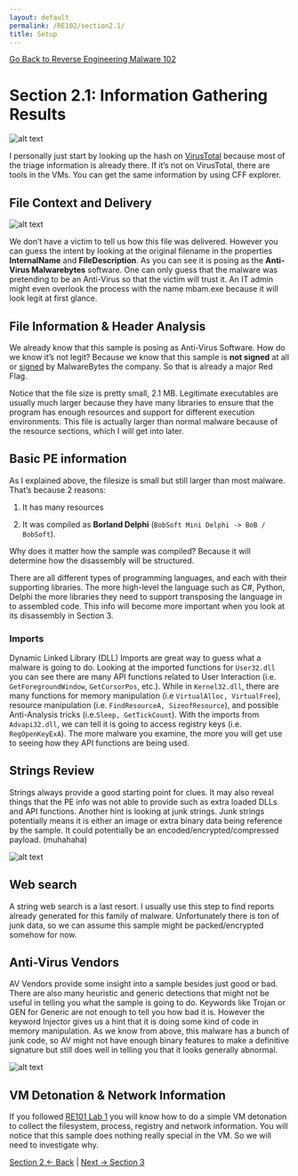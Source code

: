 ```yaml
---
layout: default
permalink: /RE102/section2.1/
title: Setup
---
```

[Go Back to Reverse Engineering Malware 102](https://nobarxtx.github.io/RE102/)

# Section 2.1: Information Gathering Results #

![alt text](https://nobarxtx.github.io/RE102/images/Section2_virustotal.png "virustotal")

I personally just start by looking up the hash on [VirusTotal](https://www.virustotal.com) because most of the triage information is already there. If it’s not on VirusTotal, there are tools in the VMs. You can get the same information by using CFF explorer.

## File Context and Delivery ##

![alt text](https://nobarxtx.github.io/RE102/images/Section2_CFFexp.png "CFFexp")

We don’t have a victim to tell us how this file was delivered. However you can guess the intent by looking at the original filename in the properties **InternalName** and **FileDescription**. As you can see it is posing as the **Anti-Virus Malwarebytes** software. One can only guess that the malware was pretending to be an Anti-Virus so that the victim will trust it. An IT admin might even overlook the process with the name mbam.exe because it will look legit at first glance.

## File Information & Header Analysis ##
We already know that this sample is posing as Anti-Virus Software. How do we know it’s not legit? Because we know that this sample is **not signed** at all or [signed](https://en.wikipedia.org/wiki/Code_signing) by MalwareBytes the company. So that is already a major Red Flag.

Notice that the file size is pretty small, 2.1 MB. Legitimate executables are usually much larger because they have many libraries to ensure that the program has enough resources and support for different execution environments. This file is actually larger than normal malware because of the resource sections, which I will get into later.

## Basic PE information ##
As I explained above, the filesize is small but still larger than most malware. 
That’s because 2 reasons: 

1) It has many resources

2) It was compiled as **Borland Delphi** (`BobSoft Mini Delphi -> BoB / BobSoft`).

Why does it matter how the sample was compiled? Because it will determine how the disassembly will be structured.

There are all different types of programming languages, and each with their supporting libraries. The more high-level the language such as C#, Python, Delphi the more libraries they need to support transposing the language in to assembled code. This info will become more important when you look at its disassembly in Section 3.

### Imports ###
Dynamic Linked Library (DLL) Imports are great way to guess what a malware is going to do.
Looking at the imported functions for `User32.dll` you can see there are many API functions related to User Interaction (i.e. `GetForegroundWindow`, `GetCursorPos`, etc.). While in `Kernel32.dll`, there are many functions for memory manipulation (i.e `VirtualAlloc, VirtualFree`), resource manipulation (i.e. `FindResourceA, SizeofResource`), and possible Anti-Analysis tricks (i.e.`Sleep, GetTickCount`). With the imports from `Advapi32.dll`, we can tell it is going to access registry keys (i.e. `RegOpenKeyExA`). The more malware you examine, the more you will get use to seeing how they API functions are being used.

## Strings Review ##
Strings always provide a good starting point for clues. It may also reveal things that the PE info was not able to provide such as extra  loaded DLLs and API functions. Another hint is looking at junk strings. Junk strings potentially means it is either an image or extra binary data being reference by the sample.  It could potentially be an encoded/encrypted/compressed payload. (muhahaha)

![alt text](https://nobarxtx.github.io/RE102/images/Section2_junkdata.png "junkinthetrunk")

## Web search ##
A string web search is a last resort. I usually use this step to find reports already generated for this family of malware. Unfortunately there is ton of junk data, so we can assume this sample might be packed/encrypted somehow for now.

## Anti-Virus Vendors ##
AV Vendors provide some insight into a sample besides just good or bad. There are also many heuristic and generic detections that might not be useful in telling you what the sample is going to do. Keywords like Trojan or GEN for Generic are not enough to tell you how bad it is. However the keyword Injector gives us a hint that it is doing some kind of code in memory manipulation. As we know from above, this malware has a bunch of junk code, so AV might not have enough binary features to make a definitive signature but still does well in telling you that it looks generally abnormal.

![alt text](https://nobarxtx.github.io/RE102/images/Section2_AVnames.png "Section2_AVnames")

## VM Detonation & Network Information ##
If you followed [RE101 Lab 1](https://nobarxtx.github.io/RE101/section4/) you will know how to do a simple VM detonation to collect the filesystem, process, registry and network information. You will notice that this sample does nothing really special in the VM. So we will need to investigate why.


[Section 2 <- Back](https://nobarxtx.github.io/RE102/section2) | [Next -> Section 3](https://nobarxtx.github.io/RE102/section3)

